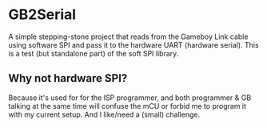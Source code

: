 # GB2Serial

A simple stepping-stone project that reads from the Gameboy Link cable using software SPI and pass it to the hardware UART (hardware serial).
This is a test (but standalone part) of the soft SPI library.

## Why not hardware SPI?
Because it's used for for the ISP programmer, and both programmer & GB talking at the same time will confuse the mCU or forbid me to program it with my current setup. And I like/need a (small) challenge.

